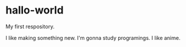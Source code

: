 # hallo-world
My first respository.
 
 I like making something new. I'm gonna study programings. I like anime.
